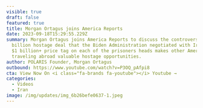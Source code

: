 ```yaml
---
visible: true
draft: false
featured: true
title: Morgan Ortagus joins America Reports
date: 2023-09-18T15:29:55.229Z
summary: Morgan Ortagus joins America Reports to discuss the controversial $6
  billion hostage deal that the Biden Administration negotiated with Iran. The
  $1 billion+ price tag on each of the prisoners heads makes other Americans
  traveling abroad valuable hostage opportunities.
author: POLARIS Founder, Morgan Ortagus
outbound: https://www.youtube.com/watch?v=P3OQ_pAfpi8
cta: View Now On <i class="fa-brands fa-youtube"></i> Youtube →
categories:
  - Videos
  - Iran
image: /img/updates/img_6b26befe0637-1.jpeg
---
```

